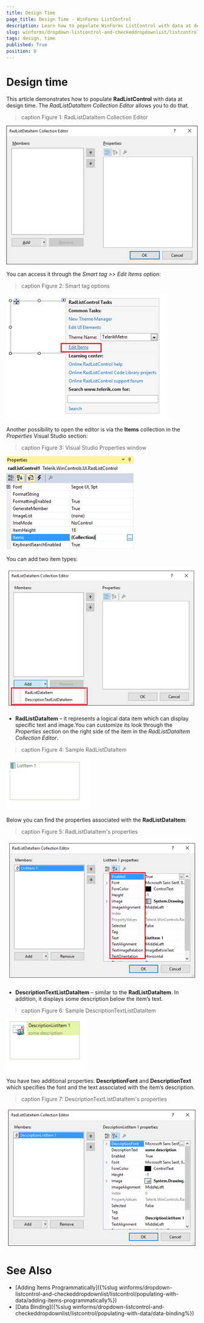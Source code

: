 ```yaml
---
title: Design Time
page_title: Design Time - WinForms ListControl
description: Learn how to populate WinForms ListControl with data at design time.
slug: winforms/dropdown-listcontrol-and-checkeddropdownlist/listcontrol/populating-with-data/design-time
tags: design, time
published: True
position: 0
---
```


# Design time
 
This article demonstrates how to populate __RadListControl__ with data at design time. The *RadListDataItem Collection Editor* allows you to do that.

>caption Figure 1: RadListDataItem Collection Editor

![dropdown-and-listcontrol-listcontrol-populating-with-data-design-time 001](images/dropdown-and-listcontrol-listcontrol-populating-with-data-design-time001.png)


You can access it through the *Smart tag >> Edit Items* option:

>caption Figure 2: Smart tag options

![dropdown-and-listcontrol-listcontrol-populating-with-data-design-time 002](images/dropdown-and-listcontrol-listcontrol-populating-with-data-design-time002.png)

Another possibility to open the editor is via the __Items__ collection in the *Properties* Visual Studio section:

>caption Figure 3:  Visual Studio Properties window

![dropdown-and-listcontrol-listcontrol-populating-with-data-design-time 003](images/dropdown-and-listcontrol-listcontrol-populating-with-data-design-time003.png)

You can add two item types:

![dropdown-and-listcontrol-listcontrol-populating-with-data-design-time 008](images/dropdown-and-listcontrol-listcontrol-populating-with-data-design-time008.png)

* __RadListDataItem__ – it represents a logical data item which can display specific text and image.You can customize its look through the *Properties* section on the right side of the item in the *RadListDataItem Collection Editor*.

>caption Figure 4: Sample RadListDataItem

![dropdown-and-listcontrol-listcontrol-populating-with-data-design-time 004](images/dropdown-and-listcontrol-listcontrol-populating-with-data-design-time004.png)

Below you can find the properties associated with the __RadListDataItem__:

>caption Figure 5:  RadListDataItem's properties

![dropdown-and-listcontrol-listcontrol-populating-with-data-design-time 005](images/dropdown-and-listcontrol-listcontrol-populating-with-data-design-time005.png)

* __DescriptionTextListDataItem__ – similar to the __RadListDataItem__. In addition, it displays some description below the item’s text.

>caption Figure 6:  Sample DescriptionTextListDataItem

![dropdown-and-listcontrol-listcontrol-populating-with-data-design-time 006](images/dropdown-and-listcontrol-listcontrol-populating-with-data-design-time006.png)


You have two additional properties: __DescriptionFont__ and __DescriptionText__ which specifies the font and the text associated with the item’s description.

>caption Figure 7:  DescriptionTextListDataItem's properties

![dropdown-and-listcontrol-listcontrol-populating-with-data-design-time 007](images/dropdown-and-listcontrol-listcontrol-populating-with-data-design-time007.png)

# See Also

* [Adding Items Programmatically]({%slug winforms/dropdown-listcontrol-and-checkeddropdownlist/listcontrol/populating-with-data/adding-items-programmatically%})
* [Data Binding]({%slug winforms/dropdown-listcontrol-and-checkeddropdownlist/listcontrol/populating-with-data/data-binding%})

